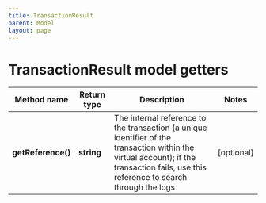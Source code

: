 ```yaml
---
title: TransactionResult
parent: Model
layout: page
---
```


# TransactionResult model getters

Method name | Return type | Description | Notes
------------ | ------------- | ------------- | -------------
**getReference()** | **string** | The internal reference to the transaction (a unique identifier of the transaction within the virtual account); if the transaction fails, use this reference to search through the logs | [optional]


